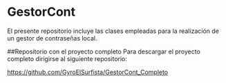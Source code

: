 # GestorCont

El presente repositorio incluye las clases empleadas para la realización de un gestor de contraseñas local.

##Repositorio con el proyecto completo
Para descargar el proyecto completo dirigirse al siguiente repositorio:

https://github.com/GyroElSurfista/GestorCont_Completo
